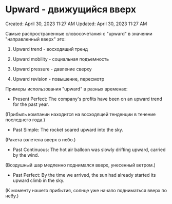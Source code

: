 # Upward - движущийся вверх

Created: April 30, 2023 11:27 AM
Updated: April 30, 2023 11:27 AM

Самые распространенные словосочетания с "upward" в значении "направленный вверх" это:

1. Upward trend - восходящий тренд

2. Upward mobility - социальная подъемность

3. Upward pressure - давление сверху

4. Upward revision - повышение, пересмотр

Примеры использования "upward" в разных временах:

- Present Perfect: The company's profits have been on an upward trend for the past year.

(Прибыль компании находится на восходящей тенденции в течение последнего года.)

- Past Simple: The rocket soared upward into the sky.

(Ракета взлетела вверх в небо.)

- Past Continuous: The hot air balloon was slowly drifting upward, carried by the wind.

(Воздушный шар медленно поднимался вверх, унесенный ветром.)

- Past Perfect: By the time we arrived, the sun had already started its upward climb in the sky.

(К моменту нашего прибытия, солнце уже начало подниматься вверх по небу.)